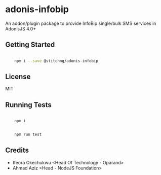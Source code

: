# adonis-infobip

An addon/plugin package to provide InfoBip single/bulk SMS services in AdonisJS 4.0+

## Getting Started
```bash

    npm i --save @stitchng/adonis-infobip

```

## License

MIT

## Running Tests
```bash

    npm i

```

```bash

    npm run test

```

## Credits

- Ifeora Okechukwu <Head Of Technology - Oparand>
- Ahmad Aziz <Head - NodeJS Foundation>

